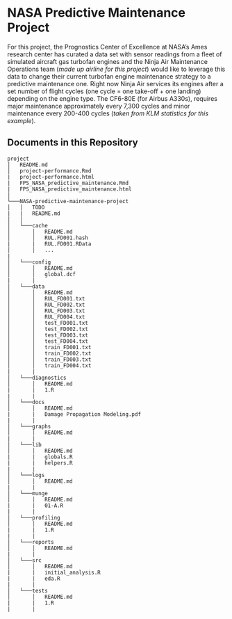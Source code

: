 # NASA Predictive Maintenance Project

For this project, the Prognostics Center of Excellence at NASA’s Ames research center has curated a data set with sensor readings from a fleet of simulated aircraft gas turbofan engines and the Ninja Air Maintenance Operations team (*made up airline for this project*) would like to leverage this data to change their current turbofan engine maintenance strategy to a predictive maintenance one. Right now Ninja Air services its engines after a set number of flight cycles (one cycle = one take-off + one landing) depending on the engine type. The CF6-80E (for Airbus A330s), requires major maintenance approximately every 7,300 cycles and minor maintenance every 200-400 cycles (*taken from KLM statistics for this example*).


## Documents in this Repository

```
project
│   README.md
│   project-performance.Rmd
|   project-performance.html
|   FPS_NASA_predictive_maintenance.Rmd
|   FPS_NASA_predictive_maintenance.html
│
└───NASA-predictive-maintenance-project
│   │   TODO
|   |   README.md
│   │
│   └───cache
│       │   README.md
│       │   RUL.FD001.hash
|       |   RUL.FD001.RData
│       │   ...
|       
│   └───config
│       │   README.md
│       │   global.dcf
|       |
│   └───data
│       │   README.md
│       │   RUL_FD001.txt
│       │   RUL_FD002.txt
│       │   RUL_FD003.txt
│       │   RUL_FD004.txt
│       │   test_FD001.txt
│       │   test_FD002.txt
│       │   test_FD003.txt
│       │   test_FD004.txt
│       │   train_FD001.txt
│       │   train_FD002.txt
│       │   train_FD003.txt
│       │   train_FD004.txt
|       |
│   └───diagnostics
│       │   README.md
|       |   1.R
|       |
│   └───docs
│       │   README.md
|       |   Damage Propagation Modeling.pdf
|       |
│   └───graphs
│       │   README.md
|       |
│   └───lib
│       │   README.md
|       |   globals.R
|       |   helpers.R
|       |
│   └───logs
│       │   README.md
|       |
│   └───munge
│       │   README.md
|       |   01-A.R
|       |
│   └───profiling
│       │   README.md
|       |   1.R
|       |
│   └───reports
│       │   README.md
|       |
│   └───src
│       │   README.md
|       |   initial_analysis.R
|       |   eda.R
|       |
│   └───tests
│       │   README.md
|       |   1.R
|       |
```